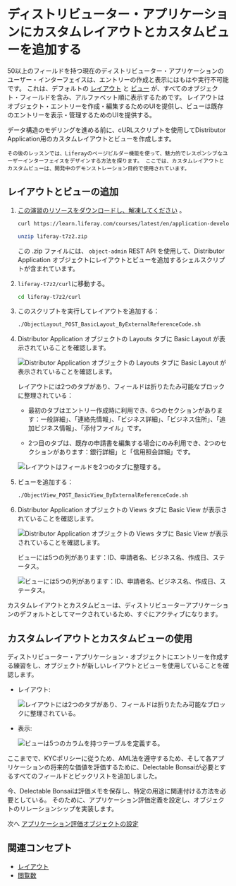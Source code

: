 # ディストリビューター・アプリケーションにカスタムレイアウトとカスタムビューを追加する

50以上のフィールドを持つ現在のディストリビューター・アプリケーションのユーザー・インターフェイスは、エントリーの作成と表示にはもはや実行不可能です。 これは、デフォルトの [レイアウト](https://learn.liferay.com/w/dxp/building-applications/objects/creating-and-managing-objects/layouts) と [ビュー](https://learn.liferay.com/w/dxp/building-applications/objects/creating-and-managing-objects/views) が、すべてのオブジェクト・フィールドを含み、アルファベット順に表示するためです。 レイアウトはオブジェクト・エントリーを作成・編集するためのUIを提供し、ビューは既存のエントリーを表示・管理するためのUIを提供する。

データ構造のモデリングを進める前に、cURLスクリプトを使用してDistributor Application用のカスタムレイアウトとビューを作成します。

```{note}
その後のレッスンでは、Liferayのページビルダー機能を使って、魅力的でレスポンシブなユーザーインターフェイスをデザインする方法を探ります。 ここでは、カスタムレイアウトとカスタムビューは、開発中のデモンストレーション目的で使用されています。
```

## レイアウトとビューの追加

1. [この演習のリソースをダウンロードし、解凍してください](./liferay-t7z2.zip) 。

   ```bash
   curl https://learn.liferay.com/courses/latest/en/application-development/modeling-data-structures/liferay-t7z2.zip -O
   ```

   ```bash
   unzip liferay-t7z2.zip
   ```

   この .zip ファイルには、 `object-admin` REST API を使用して、Distributor Application オブジェクトにレイアウトとビューを追加するシェルスクリプトが含まれています。

1. `liferay-t7z2/curl`に移動する。

   ```bash
   cd liferay-t7z2/curl
   ```

1. このスクリプトを実行してレイアウトを追加する：

   ```bash
   ./ObjectLayout_POST_BasicLayout_ByExternalReferenceCode.sh
   ```

1. Distributor Application オブジェクトの Layouts タブに Basic Layout が表示されていることを確認します。

   ![Distributor Application オブジェクトの Layouts タブに Basic Layout が表示されていることを確認します。](./adding-a-custom-layout-and-view-to-distributor-application/images/01.png)

   レイアウトには2つのタブがあり、フィールドは折りたたみ可能なブロックに整理されている：

   * 最初のタブはエントリー作成時に利用でき、6つのセクションがあります：一般詳細」、「連絡先情報」、「ビジネス詳細」、「ビジネス住所」、「追加ビジネス情報」、「添付ファイル」です。

   * 2つ目のタブは、既存の申請書を編集する場合にのみ利用でき、2つのセクションがあります：銀行詳細」と「信用照会詳細」です。

   ![レイアウトはフィールドを2つのタブに整理する。](./adding-a-custom-layout-and-view-to-distributor-application/images/02.png)

1. ビューを追加する：

   ```bash
   ./ObjectView_POST_BasicView_ByExternalReferenceCode.sh
   ```

1. Distributor Application オブジェクトの Views タブに Basic View が表示されていることを確認します。

   ![Distributor Application オブジェクトの Views タブに Basic View が表示されていることを確認します。](./adding-a-custom-layout-and-view-to-distributor-application/images/03.png)

   ビューには5つの列があります：ID、申請者名、ビジネス名、作成日、ステータス。

   ![ビューには5つの列があります：ID、申請者名、ビジネス名、作成日、ステータス。](./adding-a-custom-layout-and-view-to-distributor-application/images/04.png)

カスタムレイアウトとカスタムビューは、ディストリビューターアプリケーションのデフォルトとしてマークされているため、すぐにアクティブになります。

## カスタムレイアウトとカスタムビューの使用

ディストリビューター・アプリケーション・オブジェクトにエントリーを作成する練習をし、オブジェクトが新しいレイアウトとビューを使用していることを確認します。

* レイアウト:

   ![レイアウトには2つのタブがあり、フィールドは折りたたみ可能なブロックに整理されている。](./adding-a-custom-layout-and-view-to-distributor-application/images/05.png)

* 表示:

   ![ビューは5つのカラムを持つテーブルを定義する。](./adding-a-custom-layout-and-view-to-distributor-application/images/06.png)

ここまでで、KYCポリシーに従うため、AML法を遵守するため、そして各アプリケーションの将来的な価値を評価するために、Delectable Bonsaiが必要とするすべてのフィールドとピックリストを追加しました。

今、Delectable Bonsaiは評価メモを保存し、特定の用途に関連付ける方法を必要としている。 そのために、アプリケーション評価定義を設定し、オブジェクトのリレーションシップを実装します。

次へ [アプリケーション評価オブジェクトの設定](./setting-up-the-application-evaluation-object.md)

## 関連コンセプト

* [レイアウト](https://learn.liferay.com/w/dxp/building-applications/objects/creating-and-managing-objects/layouts)
* [閲覧数](https://learn.liferay.com/w/dxp/building-applications/objects/creating-and-managing-objects/views)
